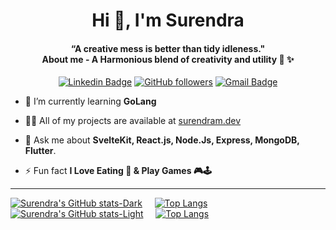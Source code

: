<h1 align="center">Hi 👋, I'm Surendra</h1>
<h4 align="center">“A creative mess is better than tidy idleness." <br> About me - A Harmonious blend of creativity and utility  🚀 ✨</h4>
<div align="center">

[![Linkedin Badge](https://img.shields.io/badge/-surendra-blue?style=flat-square&logo=Linkedin&logoColor=white&link=https://www.linkedin.com/in/tanejasaksham/)](https://www.linkedin.com/in/surendram-dev/) [![GitHub followers](https://img.shields.io/github/followers/ANCIENTINSANE?label=Follow&style=social)](https://github.com/ANCIENTINSANE/?tab=follow)
[![Gmail Badge](https://img.shields.io/badge/-surendram.dev@gmail.com-c14438?style=flat-square&logo=Gmail&logoColor=white&link=mailto:surendram.dev@gmail.com)](mailto:surendram.dev@gmail.com)

</div>

- 🌱 I’m currently learning **GoLang**

- 👨‍💻 All of my projects are available at [surendram.dev](https://surendram.dev/)

- 💬 Ask me about **SvelteKit, React.js, Node.Js, Express, MongoDB, Flutter**.

- ⚡ Fun fact **I Love Eating 🍕 & Play Games 🎮🕹️**


 ----


[![Surendra's GitHub stats-Dark](https://github-readme-stats.vercel.app/api?username=ANCIENTINSANE&rank_icon=github&theme=dark#gh-dark-mode-only)](https://github.com/ANCIENTINSANE/github-readme-stats#gh-dark-mode-only)&nbsp; &nbsp; &nbsp;[![Top Langs](https://github-readme-stats.vercel.app/api/top-langs/?username=anuraghazra&layout=compact&theme=dark#gh-dark-mode-only)](https://github.com/anuraghazra/github-readme-stats&theme=dark#gh-dark-mode-only)
[![Surendra's GitHub stats-Light](https://github-readme-stats.vercel.app/api?username=ANCIENTINSANE&rank_icon=github&theme=grayWhite#gh-light-mode-only)](https://github.com/ANCIENTINSANE/github-readme-stats#gh-light-mode-only)&nbsp; &nbsp; &nbsp;[![Top Langs](https://github-readme-stats.vercel.app/api/top-langs/?username=anuraghazra&layout=compact&theme=grayWhite#gh-light-mode-only)](https://github.com/anuraghazra/github-readme-stats&theme=grayWhite#gh-light-mode-only)

